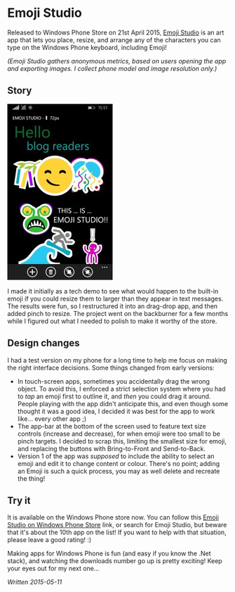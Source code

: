 # Emoji Studio

Released to Windows Phone Store on 21st April 2015, [Emoji Studio](http://www.windowsphone.com/en-gb/store/app/emoji-studio/1505dd01-1403-46d2-9ec5-1b226a60cef6)
is an art app that lets you place, resize, and arrange any of the characters you can type on the Windows Phone keyboard, including Emoji!

<div id="metrics" class="clearfix">
</div>

*(Emoji Studio gathers anonymous metrics, based on users opening the app and exporting images. I collect phone model and image resolution only.)*

## Story

![Emoji studio screenshot](./posts/emoji-studio/screenshot1s.jpg)

I made it initially as a tech demo to see what would happen to the built-in emoji if you could resize them to larger than they appear in text messages. The results were fun, so I restructured it into an drag-drop app, and then added pinch to resize. The project went on the backburner for a few months while I figured out what I needed to polish to make it worthy of the store.

## Design changes

I had a test version on my phone for a long time to help me focus on making the right interface decisions.
Some things changed from early versions:

 * 	In touch-screen apps, sometimes you accidentally drag the wrong object. To avoid this, I enforced a strict selection system where you had to *tap* an emoji first to outline it, and *then* you could drag it around. People playing with the app didn't anticipate this, and even though some thought it was a good idea, I decided it was best for the app to work like... every other app ;)
 * 	The app-bar at the bottom of the screen used to feature text size controls (increase and decrease), for when emoji were too small to be pinch targets. I decided to scrap this, limiting the smallest size for emoji, and replacing the buttons with Bring-to-Front and Send-to-Back.
 * 	Version 1 of the app was *supposed* to include the ability to select an emoji and edit it to change content or colour.  There's no point; adding an Emoji is such a quick process, you may as well delete and recreate the thing!
 
## Try it

It is available on the Windows Phone store now. You can follow this [Emoji Studio on Windows Phone Store](http://www.windowsphone.com/en-gb/store/app/emoji-studio/1505dd01-1403-46d2-9ec5-1b226a60cef6) link, or search for Emoji Studio, but beware that it's about the 10th app on the list! If you want to help with that situation, please leave a good rating! :)

Making apps for Windows Phone is fun (and easy if you know the .Net stack), and watching the downloads number go up is pretty exciting! Keep your eyes out for my next one... 

*Written 2015-05-11*